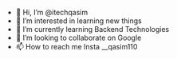 - 👋 Hi, I’m @itechqasim
- 👀 I’m interested in learning new things
- 🌱 I’m currently learning Backend Technologies
- 💞️ I’m looking to collaborate on Google
- 📫 How to reach me Insta __qasim110

<!---
itechqasim/itechqasim is a ✨ special ✨ repository because its `README.md` (this file) appears on your GitHub profile.
You can click the Preview link to take a look at your changes.
--->
